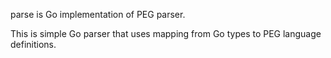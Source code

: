 parse is Go implementation of PEG parser.

This is simple Go parser that uses mapping from Go types to PEG language definitions.

